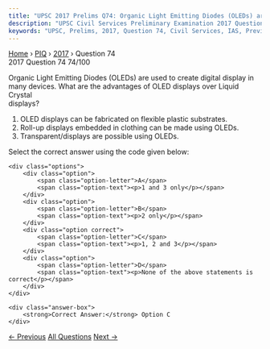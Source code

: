 ```yaml
---
title: "UPSC 2017 Prelims Q74: Organic Light Emitting Diodes (OLEDs) are used to create dig..."
description: "UPSC Civil Services Preliminary Examination 2017 Question 74 with options and answer"
keywords: "UPSC, Prelims, 2017, Question 74, Civil Services, IAS, Previous Year Questions"
---
```


<nav class="breadcrumb">
    <a href="../../">Home</a>
    <span>›</span>
    <a href="../">PIQ</a>
    <span>›</span>
    <a href="./">2017</a>
    <span>›</span>
    <span>Question 74</span>
</nav>

<div class="question-header">
    <div class="question-meta">
        <span class="year-badge">2017</span>
        <span class="question-number">Question 74</span>
        <span class="progress">74/100</span>
    </div>
    <div class="progress-bar">
        <div class="progress-fill" style="width: 74.0%"></div>
    </div>
</div>

<div class="question-content">
    <div class="question-text">
        <p>Organic Light Emitting Diodes (OLEDs) are used to create digital display in<br />
many devices. What are the advantages of OLED displays over Liquid Crystal<br />
displays?</p>
<ol>
<li>OLED displays can be fabricated on flexible plastic substrates.</li>
<li>Roll-up displays embedded in clothing can be made using OLEDs.</li>
<li>Transparent/displays are possible using OLEDs.</li>
</ol>
<p>Select the correct answer using the code given below:</p>
    </div>
    
    <div class="options">
        <div class="option">
            <span class="option-letter">A</span>
            <span class="option-text"><p>1 and 3 only</p></span>
        </div>
        <div class="option">
            <span class="option-letter">B</span>
            <span class="option-text"><p>2 only</p></span>
        </div>
        <div class="option correct">
            <span class="option-letter">C</span>
            <span class="option-text"><p>1, 2 and 3</p></span>
        </div>
        <div class="option">
            <span class="option-letter">D</span>
            <span class="option-text"><p>None of the above statements is correct</p></span>
        </div>
    </div>

    <div class="answer-box">
        <strong>Correct Answer:</strong> Option C
    </div>
</div>

<div class="question-nav">
    <a href="../q073-consider-the-following-pairs-commonly-used-materia/" class="nav-btn prev">← Previous</a>
    <a href="../" class="nav-btn center">All Questions</a>
    <a href="../q075-which-of-the-following-isare-famous-for-sun-temple/" class="nav-btn next">Next →</a>
</div>
